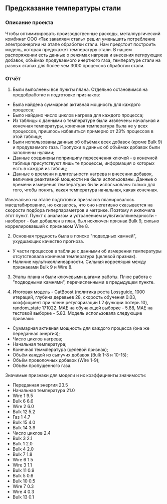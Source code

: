 ## Предсказание температуры стали
### Описание проекта
Чтобы оптимизировать производственные расходы, металлургический комбинат ООО «Так закаляем сталь» решил уменьшить потребление электроэнергии на этапе обработки стали. Нам предстоит построить модель, которая предскажет температуру стали.
В нашем распоряжении есть данные о режимах нагрева и внесения легирующих добавок, объёмах продуваемого инертного газа, температуре стали на разных этапах для более чем 3000 процессов обработки стали.

### Отчёт
1. Были выполнены все пункты плана. Отдельно остановимся на предобработке и подготовке признаков:

- Была найдена суммарная активная мощность для каждого процесса;
- Было найдено число циклов нагрева для каждого процесса;
- Из таблицы с данными о температуре были извлечены начальная и конечная температуры, конечная температура была не у всех процессов, пришлось избавиться примерно от 23% процессов в этой таблице;
- Были использованы данные об объёмах всех добавок (кроме Bulk 9) и продуваемого газа. Пропуски в данных об объёмах добавок были заполнены нулями;
- Данные соединены попринципу пересечения ключей - в конечной таблице присутствуют лишь те процессы, информация о которых есть в каждой из таблиц;
- Данные о времени и длительности нагрева и внесении добавок, величине реактивной мощности не были использованы. Данные о времени измерения температуры были использованы только для того, чтобы понять, какая температура начальная, какая конечная.

Изначально на этапе подготовки признаков планировалось масштабирование, но оказалось, что оно негативно сказывается на скорости подбора гиперпараметров и метрике. Поэтому я иключила этот пункт. Пункт с анализом и устранением мультиколлинеарности - наоборот - был добавлен в план, был исключен признак Bulk 9, сильно коррелировавший с признаком Wire 8.


2. Основная трудность была в поиске "подводных камней", ухудшающих качество прогноза.

- У части процессов в таблице с данными об измерении температуры отсутствовала конечная температура (целевой признак).
- Наличие мультиколлинеарности. Сильная корреляция между признаками Bulk 9 и Wire 8.

3. Этапы плана и были ключевыми шагами работы. Плюс работа с "подводными камнями", перечисленными в предыдущем пункте.


4. Итоговая модель - CatBoost (политика роста Lossguide, 1000 итераций, глубина деревьев 28, скорость обучения 0.03, коэффициент при члене регуляризации L2 функции потерь 10), random_state 171022. MAE на обучающей выборке - 5.88, MAE на тестовой выборке - 5.83. Модель использовала следующие признаки:

- Суммарная активная мощность для каждого процесса (она же переданная энергия);
- Число циклов нагрева;
- Начальная температура;
- Конечная теммпература (целевой признак);
- Объём каждой из сыпучих добавок (Bulk 1-8 и 10-15);
- Объём проволочных добавок (Wire 1-9);
- Объём пропущенного газа.

Значимые признаки для модели и их коэффициенты значимости:

- Переданная энергия 23.5
- Начальная температура 21.0
- Wire 1 9.5
- Bulk 6 6.6
- Wire 2 6.0
- Bulk 12 5.2
- Газ 1 4.7
- Bulk 15 4.0
- Bulk 14 3.9
- Число циклов 2.4
- Bulk 3 2.1
- Bulk 1 2.0
- Bulk 4 2.0
- Bulk 7 1.8
- Wire 6 1.5
- Wire 3 1.1
- Bulk 11 0.9
- Bulk 5 0.6
- Bulk 10 0.5
- Wire 7 0.3
- Wire 4 0.3
- Bulk 13 0.1
